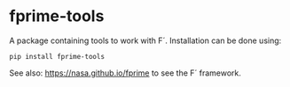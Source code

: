 # fprime-tools

A package containing tools to work with F´. Installation can be done using:

```
pip install fprime-tools
```

See also: https://nasa.github.io/fprime to see the F´ framework.
